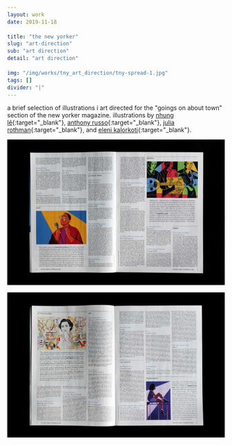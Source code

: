 ```yaml
---
layout: work
date: 2019-11-18

title: "the new yorker"
slug: "art-direction"
sub: "art direction"
detail: "art direction"

img: "/img/works/tny_art_direction/tny-spread-1.jpg"
tags: []
divider: "|"
---
```


a brief selection of illustrations i art directed for the "goings on about town" section of the new yorker magazine. illustrations by [nhung lê](https://nhungle.com){:target="_blank"}, [anthony russo](https://www.russoillustration.com){:target="_blank"}, [julia rothman](https://www.juliarothman.com){:target="_blank"}, and [eleni kalorkoti](https://www.elenikalorkoti.com){:target="_blank"}.

![new yorker spread](/img/works/tny_art_direction/tny-spread-1.jpg)

![new yorker spread](/img/works/tny_art_direction/tny-spread-2.jpg)
